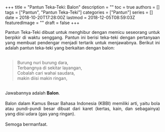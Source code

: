 +++
title = "Pantun Teka-Teki: Balon"
description = ""
toc = true
authors = []
tags = ["Pantun", "Pantun Teka-Teki"]
categories = ["Pantun"]
series = []
date = 2018-10-20T17:28:00Z
lastmod = 2018-12-05T08:59:03Z
featuredImage = ""
draft = false
+++

<div style="text-align: justify;">Pantun Teka-Teki dibuat untuk menghibur dengan memicu seseorang untuk berpikir di waktu senggang. Pantun ini berisi teka-teki dengan pertanyaan yang membuat pendengar menjadi tertarik untuk menjawabnya. Berikut ini adalah pantun teka-teki yang berkaitan dengan balon:<br /><br />
<blockquote class="tr_bq">Burung nuri burung dara,<br />Terbangnya di sekitar layangan,<br />Cobalah cari wahai saudara,<br />makin diisi makin ringan,</blockquote><br />
Jawabannya adalah <b>Balon</b>.<br /><br />Balon dalam Kamus Besar Bahasa Indonesia (KBBI) memiliki arti, yaitu bola atau pundi-pundi besar dibuat dari karet (kertas, kain, dan sebagainya) yang diisi udara (gas yang ringan).<br /><br />
Semoga bermanfaat.</div>
